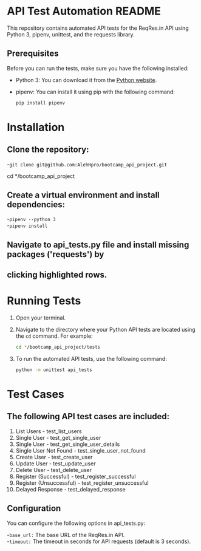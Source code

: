 # API Test Automation README

This repository contains automated API tests for the ReqRes.in API using Python 3, pipenv, unittest, and the requests library.

## Prerequisites

Before you can run the tests, make sure you have the following installed:

- Python 3: You can download it from the [Python website](https://www.python.org/downloads/).
- pipenv: You can install it using pip with the following command:

  ```bash
  pip install pipenv

# Installation
## Clone the repository:
-```git clone git@github.com:AlehHpro/bootcamp_api_project.git```   

  cd */bootcamp_api_project

## Create a virtual environment and install dependencies:
-```pipenv --python 3```  
-```pipenv install```

## Navigate to api_tests.py file and install missing packages ('requests') by
## clicking highlighted rows.

# Running Tests

1. Open your terminal.

2. Navigate to the directory where your Python API tests are located using the `cd` command. For example:

   ```bash
   cd */bootcamp_api_project/tests

3. To run the automated API tests, use the following command:
   ```bash
   python -m unittest api_tests

# Test Cases
## The following API test cases are included:

1. List Users - test_list_users
2. Single User - test_get_single_user
3. Single User - test_get_single_user_details
4. Single User Not Found - test_single_user_not_found
5. Create User - test_create_user
6. Update User - test_update_user
7. Delete User - test_delete_user
8. Register (Successful) - test_register_successful
9. Register (Unsuccessful) - test_register_unsuccessful
10. Delayed Response - test_delayed_response

## Configuration  
You can configure the following options in api_tests.py:

-`base_url:` The base URL of the ReqRes.in API.  
-`timeout:` The timeout in seconds for API requests (default is 3 seconds).
